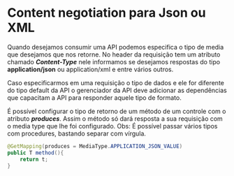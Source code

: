 # Content negotiation para Json ou XML
Quando desejamos consumir uma API podemos especifica o tipo de media que desejamos que nos
retorne. No header da requisição tem um atributo chamado ***Content-Type*** nele informamos se
desejamos respostas do tipo **application/json** ou application/xml e entre vários outros.

Caso especificarmos em uma requisição o tipo de dados e ele for diferente do tipo default da API
o gerenciador da API deve adicionar as dependências que capacitam a API para responder aquele 
tipo de formato.

É possível configurar o tipo de retorno de um método de um controle com o atributo ***produces***.
Assim o método só dará resposta a sua requisição com o media type que lhe foi configurado.
Obs: É possível passar vários tipos com procedures, bastando separar com vírgula.  

~~~ java
@GetMapping(produces = MediaType.APPLICATION_JSON_VALUE)
public T method(){
    return t;
}
~~~